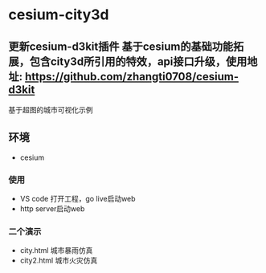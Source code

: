 # cesium-city3d
更新cesium-d3kit插件 基于cesium的基础功能拓展，包含city3d所引用的特效，api接口升级，使用地址: https://github.com/zhangti0708/cesium-d3kit
----------------------------------------------------------------------------------------------------------------------------------------
基于超图的城市可视化示例

## 环境
- cesium

### 使用
- VS code 打开工程，go live启动web
- http server启动web


### 二个演示
- city.html 城市暴雨仿真
- city2.html 城市火灾仿真